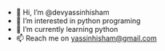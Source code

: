 - 👋 Hi, I’m @devyassinhisham
- 👀 I’m interested in python programing
- 🌱 I’m currently learning python
- 📫 Reach me on yassinhisham@gmail.com

<!---
devyassinhisham/devyassinhisham is a ✨ special ✨ repository because its `README.md` (this file) appears on your GitHub profile.
You can click the Preview link to take a look at your changes.
--->
